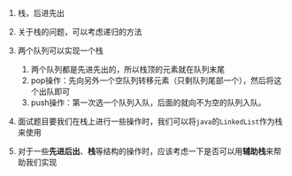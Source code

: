1. 栈，后进先出
2. 关于栈的问题，可以考虑递归的方法
3. 两个队列可以实现一个栈
   1. 两个队列都是先进先出的，所以栈顶的元素就在队列末尾
   2. pop操作：先向另外一个空队列转移元素（只剩队列尾部一个），然后将这个出队即可
   3. push操作：第一次选一个队列入队，后面的就向不为空的队列入队。

4. 面试题目要我们在栈上进行一些操作时，我们可以将`java`的`LinkedList`作为栈来使用

5. 对于一些**先进后出**、**栈**等结构的操作时，应该考虑一下是否可以用**辅助栈**来帮助我们实现

